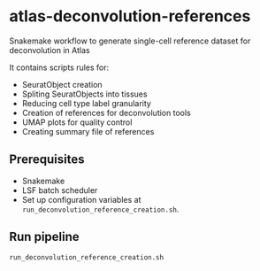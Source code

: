 # atlas-deconvolution-references
Snakemake workflow to generate single-cell reference dataset for deconvolution in Atlas

It contains scripts rules for:
- SeuratObject creation
- Spliting SeuratObjects into tissues
- Reducing cell type label granularity
- Creation of references for deconvolution tools
- UMAP plots for quality control
- Creating summary file of references 

## Prerequisites

 * Snakemake
 * LSF batch scheduler
 * Set up configuration variables at `run_deconvolution_reference_creation.sh`.


## Run pipeline

```
run_deconvolution_reference_creation.sh
```
